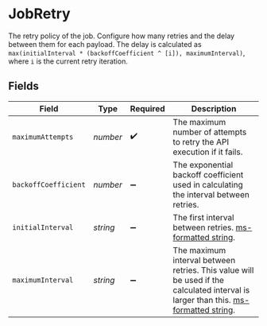# JobRetry

The retry policy of the job. Configure how many retries and the delay between them for each payload. The delay is calculated as `max(initialInterval * (backoffCoefficient ^ [i]), maximumInterval)`, where `i` is the current retry iteration.


## Fields

| Field                                                                                                                                                              | Type                                                                                                                                                               | Required                                                                                                                                                           | Description                                                                                                                                                        |
| ------------------------------------------------------------------------------------------------------------------------------------------------------------------ | ------------------------------------------------------------------------------------------------------------------------------------------------------------------ | ------------------------------------------------------------------------------------------------------------------------------------------------------------------ | ------------------------------------------------------------------------------------------------------------------------------------------------------------------ |
| `maximumAttempts`                                                                                                                                                  | *number*                                                                                                                                                           | :heavy_check_mark:                                                                                                                                                 | The maximum number of attempts to retry the API execution if it fails.                                                                                             |
| `backoffCoefficient`                                                                                                                                               | *number*                                                                                                                                                           | :heavy_minus_sign:                                                                                                                                                 | The exponential backoff coefficient used in calculating the interval between retries.                                                                              |
| `initialInterval`                                                                                                                                                  | *string*                                                                                                                                                           | :heavy_minus_sign:                                                                                                                                                 | The first interval between retries. [ms-formatted string](https://github.com/vercel/ms).                                                                           |
| `maximumInterval`                                                                                                                                                  | *string*                                                                                                                                                           | :heavy_minus_sign:                                                                                                                                                 | The maximum interval between retries. This value will be used if the calculated interval is larger than this. [ms-formatted string](https://github.com/vercel/ms). |